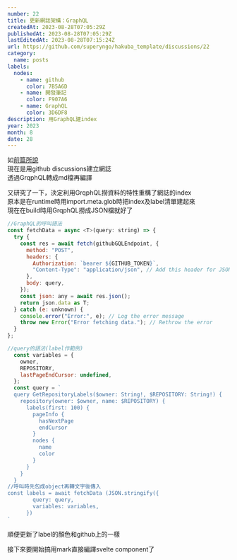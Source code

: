 ```yaml
---
number: 22
title: 更新網誌架構：GraphQL
createdAt: 2023-08-28T07:05:29Z
publishedAt: 2023-08-28T07:05:29Z
lastEditedAt: 2023-08-28T07:15:24Z
url: https://github.com/superyngo/hakuba_template/discussions/22
category:
  name: posts
labels:
  nodes:
    - name: github
      color: 7B5A6D
    - name: 開發筆記
      color: F907A6
    - name: GraphQL
      color: 3D6DF8
description: 用GraphQL建index
year: 2023
month: 8
date: 28
---
```


如[前篇所說](https://yafdn.vercel.app/articles/2023/8/23/19])  
現在是用github discussions建立網誌  
透過GrqphQL轉成md檔再編譯  
  
又研究了一下，決定利用GrqphQL撈資料的特性重構了網誌的index  
原本是在runtime時用import.meta.glob時把index及label清單建起來  
現在在build時用GrqphQL撈成JSON檔就好了  
  
```js
//GraphQL的呼叫語法
const fetchData = async <T>(query: string) => {
  try {
    const res = await fetch(githubGQLEndpoint, {
      method: "POST",
      headers: {
        Authorization: `bearer ${GITHUB_TOKEN}`,
        "Content-Type": "application/json", // Add this header for JSON content
      },
      body: query,
    });
    const json: any = await res.json();
    return json.data as T;
  } catch (e: unknown) {
    console.error("Error:", e); // Log the error message
    throw new Error("Error fetching data."); // Rethrow the error
  }
};

//query的語法(label作範例)
  const variables = {
    owner,
    REPOSITORY,
    lastPageEndCursor: undefined,
  };
  const query = `
  query GetRepositoryLabels($owner: String!, $REPOSITORY: String!) {
    repository(owner: $owner, name: $REPOSITORY) {
      labels(first: 100) {
        pageInfo {
          hasNextPage
          endCursor
        }
        nodes {
          name
          color
        }
      }
    }
  }
//呼叫時先包成object再轉文字後傳入
const labels = await fetchData (JSON.stringify({
        query: query,
        variables: variables,
      })
`
```
順便更新了label的顏色和github上的一樣  
  
接下來要開始搞用mark直接編譯svelte component了  
